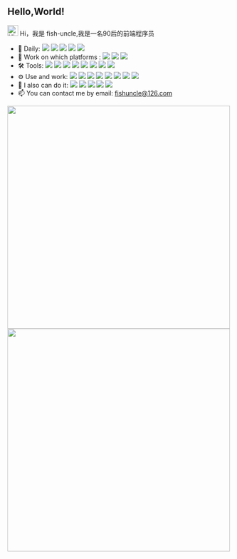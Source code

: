 ## Hello,World!

<img src='https://qpluspicture.oss-cn-beijing.aliyuncs.com/6LjjQA/Hi.gif' alt='Hi' width="24"/> Hi，我是 fish-uncle,我是一名90后的前端程序员

- 🚀 Daily: ![](https://img.shields.io/badge/Webstorm-blue?logo=webstorm) ![](https://img.shields.io/badge/Chrome-white?logo=google-chrome) ![](https://img.shields.io/badge/Jenkins-white?logo=jenkins) ![](https://img.shields.io/badge/Github-blue?logo=github) ![](https://img.shields.io/badge/Gitlab-gray?logo=gitlab)
- 🎸 Work on which platforms : ![](https://img.shields.io/badge/Linux-gray?logo=linux) ![](https://img.shields.io/badge/Mac-blue?logo=macos) ![](https://img.shields.io/badge/Windows-blue?logo=windows)
- 🛠 Tools: ![](https://img.shields.io/badge/Vite-white?logo=vite) ![](https://img.shields.io/badge/Prettier-white?logo=prettier) ![](https://img.shields.io/badge/Eslint-blue?logo=eslint) ![](https://img.shields.io/badge/Stylelint-blue?logo=stylelint) ![](https://img.shields.io/badge/Webpack-white?logo=webpack) ![](https://img.shields.io/badge/Npm-white?logo=npm) ![](https://img.shields.io/badge/Git-white?logo=git) ![](https://img.shields.io/badge/Babel-gray?logo=babel)
- ⚙️ Use and work: ![](https://img.shields.io/badge/Vue-white?logo=Vue.js) ![](https://img.shields.io/badge/TS-white?logo=typescript) ![](https://img.shields.io/badge/H5-white?logo=html5) ![](https://img.shields.io/badge/CSS3-blue?logo=css3) ![](https://img.shields.io/badge/JS-gray?logo=javascript) ![](https://img.shields.io/badge/Sass-white?logo=sass) ![](https://img.shields.io/badge/Less-blue?logo=less) ![](https://img.shields.io/badge/Pug-white?logo=pug)
- 🌱 I also can do it: ![](https://img.shields.io/badge/Node.js-white?logo=Node.js) ![](https://img.shields.io/badge/Nginx-blue?logo=nginx) ![](https://img.shields.io/badge/MongoDB-white?logo=MongoDB) ![](https://img.shields.io/badge/Redis-white?logo=redis) ![](https://img.shields.io/badge/Mysql-white?logo=mysql)
- 📫 You can contact me by email: fishuncle@126.com

<img src="https://github-readme-stats.vercel.app/api?username=fish-uncle&show_icons=true" width="500"/>
<img src="https://github-readme-stats.vercel.app/api/top-langs?username=fish-uncle&layout=compact" width="500"/>
